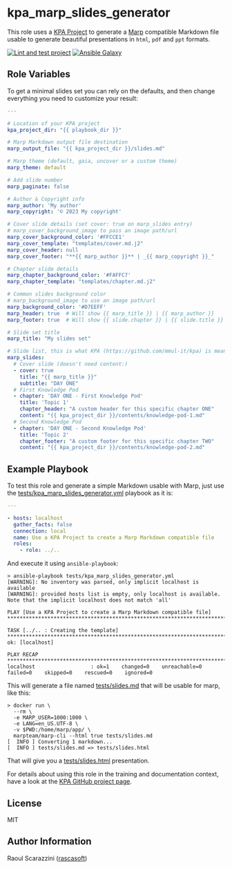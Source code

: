 kpa_marp_slides_generator
=========================

This role uses a [KPA Project](https://github.com/mmul-it/kpa) to generate a
[Marp](https://marp.app/#get-started) compatible Markdown file usable to
generate beautiful presentations in `html`, `pdf` and `ppt` formats.

[![Lint and test project](https://github.com/mmul-it/kpa_marp_slides_generator/actions/workflows/main.yml/badge.svg)](https://github.com/mmul-it/kpa_marp_slides_generator/actions/workflows/main.yml)
[![Ansible Galaxy](https://img.shields.io/badge/ansible--galaxy-kpa_marp_slides_generator-blue.svg)](https://galaxy.ansible.com/mmul/kpa_marp_slides_generator)


Role Variables
--------------

To get a minimal slides set you can rely on the defaults, and then change
everything you need to customize your result:

```yaml
---

# Location of your KPA project
kpa_project_dir: "{{ playbook_dir }}"

# Marp Markdown output file destination
marp_output_file: "{{ kpa_project_dir }}/slides.md"

# Marp theme (default, gaia, uncover or a custom theme)
marp_theme: default

# Add slide number
marp_paginate: false

# Author & Copyright info
marp_author: 'My author'
marp_copyright: '© 2023 My copyright'

# Cover slide details (set cover: true on marp_slides entry)
# marp_cover_background_image to pass an image path/url
marp_cover_background_color: '#FFCCE1'
marp_cover_template: "templates/cover.md.j2"
marp_cover_header: null
marp_cover_footer: "**{{ marp_author }}** | _{{ marp_copyright }}_"

# Chapter slide details
marp_chapter_background_color: '#FAFFC7'
marp_chapter_template: "templates/chapter.md.j2"

# Common slides background color
# marp_background_image to use an image path/url
marp_background_color: '#D7EEFF'
marp_header: true  # Will show {{ marp_title }} | {{ marp_author }}
marp_footer: true  # Will show {{ slide.chapter }} | {{ slide.title }}

# Slide set title
marp_title: "My slides set"

# Slide list, this is what KPA (https://github.com/mmul-it/kpa) is meant for
marp_slides:
  # Cover slide (doesn't need content:)
  - cover: true
    title: "{{ marp_title }}"
    subtitle: "DAY ONE"
  # First Knowledge Pod
  - chapter: 'DAY ONE - First Knowledge Pod'
    title: 'Topic 1'
    chapter_header: "A custom header for this specific chapter ONE"
    content: "{{ kpa_project_dir }}/contents/knowledge-pod-1.md"
  # Second Knowledge Pod
  - chapter: 'DAY ONE - Second Knowledge Pod'
    title: 'Topic 2'
    chapter_footer: "A custom footer for this specific chapter TWO"
    content: "{{ kpa_project_dir }}/contents/knowledge-pod-2.md"
```

Example Playbook
----------------

To test this role and generate a simple Markdown usable with Marp, just use the
[tests/kpa_marp_slides_generator.yml](tests/kpa_marp_slides_generator.yml)
playbook as it is:

```yaml
---

- hosts: localhost
  gather_facts: false
  connection: local
  name: Use a KPA Project to create a Marp Markdown compatible file
  roles:
    - role: ../..
```

And execute it using `ansible-playbook`:

```console
> ansible-playbook tests/kpa_marp_slides_generator.yml
[WARNING]: No inventory was parsed, only implicit localhost is available
[WARNING]: provided hosts list is empty, only localhost is available. Note that the implicit localhost does not match 'all'

PLAY [Use a KPA Project to create a Marp Markdown compatible file] *******************************************************************************************************

TASK [../.. : Creating the template] *************************************************************************************************************************************
ok: [localhost]

PLAY RECAP ***************************************************************************************************************************************************************
localhost                  : ok=1    changed=0    unreachable=0    failed=0    skipped=0    rescued=0    ignored=0
```

This will generate a file named [tests/slides.md](tests/slides.md) that will be
usable for marp, like this:

```console
> docker run \
  --rm \
  -e MARP_USER=1000:1000 \
  -e LANG=en_US.UTF-8 \
  -v $PWD:/home/marp/app/ \
  marpteam/marp-cli --html true tests/slides.md
[  INFO ] Converting 1 markdown...
[  INFO ] tests/slides.md => tests/slides.html
```

That will give you a [tests/slides.html](tests/slides.html) presentation.

For details about using this role in the training and documentation context,
have a look at the [KPA GitHub project page](https://github.com/mmul-it/kpa).

License
-------

MIT

Author Information
------------------

Raoul Scarazzini ([rascasoft](https://github.com/rascasoft))
